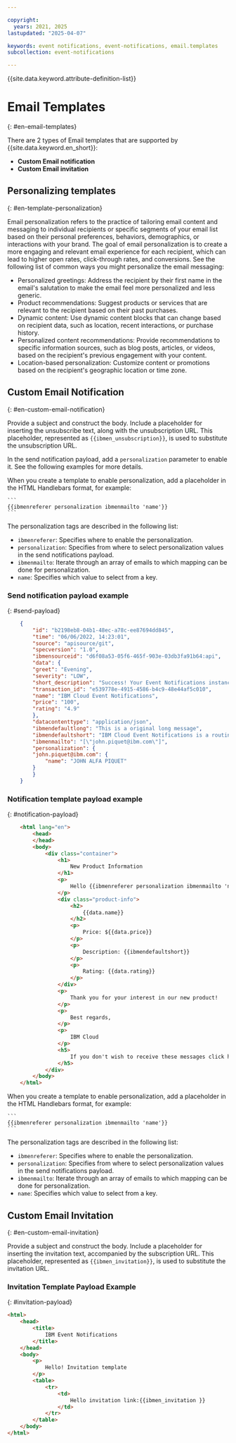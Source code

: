 ```yaml
---

copyright:
  years: 2021, 2025
lastupdated: "2025-04-07"

keywords: event notifications, event-notifications, email.templates
subcollection: event-notifications

---
```


{{site.data.keyword.attribute-definition-list}}

# Email Templates
{: #en-email-templates}

There are 2 types of Email templates that are supported by {{site.data.keyword.en_short}}:

   * **Custom Email notification**
   * **Custom Email invitation**


## Personalizing templates
{: #en-template-personalization}

Email personalization refers to the practice of tailoring email content and messaging to individual recipients or specific segments of your email list based on their personal preferences, behaviors, demographics, or interactions with your brand. The goal of email personalization is to create a more engaging and relevant email experience for each recipient, which can lead to higher open rates, click-through rates, and conversions. See the following list of common ways you might personalize the email messaging:

   * Personalized greetings: Address the recipient by their first name in the email's salutation to make the email feel more personalized and less generic.
   * Product recommendations: Suggest products or services that are relevant to the recipient based on their past purchases.
   * Dynamic content: Use dynamic content blocks that can change based on recipient data, such as location, recent interactions, or purchase history.
   * Personalized content recommendations: Provide recommendations to specific information sources, such as blog posts, articles, or videos, based on the recipient's previous engagement with your content.
   * Location-based personalization: Customize content or promotions based on the recipient's geographic location or time zone.


## Custom Email Notification
{: #en-custom-email-notification}

Provide a subject and construct the body. Include a placeholder for inserting the unsubscribe text, along with the unsubscription URL. This placeholder, represented as `{{ibmen_unsubscription}}`, is used to substitute the unsubscription URL.

In the send notification payload, add a `personalization` parameter to enable it. See the following examples for more details.

When you create a template to enable personalization, add a placeholder in the HTML Handlebars format, for example: 

    ```
    {{ibmenreferer personalization ibmenmailto 'name'}}
    ```

The personalization tags are described in the following list:

   * `ibmenreferer`: Specifies where to enable the personalization. 
   * `personalization`: Specifies from where to select personalization values in the send notifications payload.
   * `ibmenmailto`: Iterate through an array of emails to which mapping can be done for personalization.
   * `name`: Specifies which value to select from a key. 

### Send notification payload example
{: #send-payload}

```json
    {
        "id": "b2198eb8-04b1-48ec-a78c-ee87694dd845",
        "time": "06/06/2022, 14:23:01",
        "source": "apisource/git",
        "specversion": "1.0",
        "ibmensourceid": "d6f08a53-05f6-465f-903e-03db3fa91b64:api",
        "data": {
        "greet": "Evening",
        "severity": "LOW",
        "short_description": "Success! Your Event Notifications instance is now able to send personalised notifications",
        "transaction_id": "e539778e-4915-4586-b4c9-48e44af5c010",
        "name": "IBM Cloud Event Notifications",
        "price": "100",
        "rating": "4.9"
        },
        "datacontenttype": "application/json",
        "ibmendefaultlong": "This is a original long message",
        "ibmendefaultshort": "IBM Cloud Event Notifications is a routing service that provides information about critical events in your IBM Cloud account",
        "ibmenmailto": "[\"john.piquet@ibm.com\"]",
        "personalization": {
        "john.piquet@ibm.com": {
            "name": "JOHN ALFA PIQUET"
        }
        }
    }
```


### Notification template payload example
{: #notification-payload}

``` html
    <html lang="en">
        <head>
        </head>
        <body>
            <div class="container">
                <h1>
                    New Product Information
                </h1>
                <p>
                    Hello {{ibmenreferer personalization ibmenmailto 'name'}}, Good {{data.greet}}
                </p>
                <div class="product-info">
                    <h2>
                        {{data.name}}
                    </h2>
                    <p>
                        Price: ${{data.price}}
                    </p>
                    <p>
                        Description: {{ibmendefaultshort}}
                    </p>
                    <p>
                        Rating: {{data.rating}}
                    </p>
                </div>
                <p>
                    Thank you for your interest in our new product!
                </p>
                <p>
                    Best regards,
                </p>
                <p>
                    IBM Cloud
                </p>
                <h5>
                    If you don't wish to receive these messages click here:{{ibmen_unsubscription}}
                </h5>
            </div>
        </body>
    </html>
 ```


When you create a template to enable personalization, add a placeholder in the HTML Handlebars format, for example: 

    ```
    {{ibmenreferer personalization ibmenmailto 'name'}}
    ```

The personalization tags are described in the following list:

   * `ibmenreferer`: Specifies where to enable the personalization. 
   * `personalization`: Specifies from where to select personalization values in the send notifications payload.
   * `ibmenmailto`: Iterate through an array of emails to which mapping can be done for personalization.
   * `name`: Specifies which value to select from a key. 

## Custom Email Invitation
 {: #en-custom-email-invitation}

 Provide a subject and construct the body. Include a placeholder for inserting the invitation text, accompanied by the subscription URL. This placeholder, represented as `{{ibmen_invitation}}`, is used to substitute the invitation URL.

### Invitation Template Payload Example
 {: #invitation-payload}

 ``` html
 <html>
     <head>
         <title>
             IBM Event Notifications
         </title>
     </head>
     <body>
         <p>
             Hello! Invitation template
         </p>
         <table>
             <tr>
                 <td>
                     Hello invitation link:{{ibmen_invitation }} 
                 </td>
             </tr>
         </table>
     </body>
 </html>
 ```
